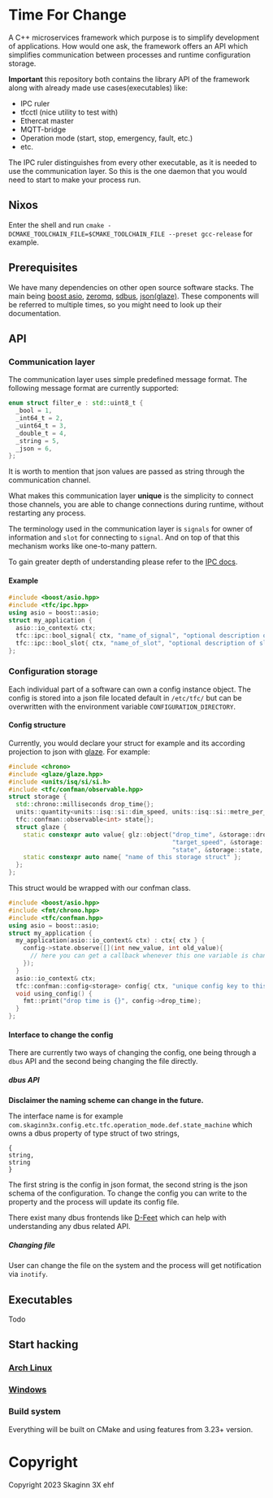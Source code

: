 # Time For Change 

A C++ microservices framework which purpose is to simplify development of applications. 
How would one ask, the framework offers an API which simplifies communication between processes and runtime configuration storage.

**Important** this repository both contains the library API of the framework along with already made use cases(executables) like:
- IPC ruler
- tfcctl (nice utility to test with)
- Ethercat master
- MQTT-bridge
- Operation mode (start, stop, emergency, fault, etc.)
- etc.

The IPC ruler distinguishes from every other executable, as it is needed to use the communication layer. 
So this is the one daemon that you would need to start to make your process run.

## Nixos

Enter the shell and run `cmake -DCMAKE_TOOLCHAIN_FILE=$CMAKE_TOOLCHAIN_FILE --preset gcc-release` for example.

## Prerequisites

We have many dependencies on other open source software stacks. 
The main being [boost asio](https://github.com/boostorg/asio), [zeromq](https://github.com/zeromq), [sdbus](https://github.com/systemd/systemd/), [json(glaze)](https://github.com/stephenberry/glaze/).
These components will be referred to multiple times, so you might need to look up their documentation.

## API

### Communication layer
The communication layer uses simple predefined message format.
The following message format are currently supported: 
```C++
enum struct filter_e : std::uint8_t {
  _bool = 1,
  _int64_t = 2,
  _uint64_t = 3,
  _double_t = 4,
  _string = 5,
  _json = 6,
};
```
It is worth to mention that json values are passed as string through the communication channel.

What makes this communication layer **unique** is the simplicity to connect those channels, you are able to change 
connections during runtime, without restarting any process. 

The terminology used in the communication layer is `signals` for owner of information and `slot` for connecting to `signal`. 
And on top of that this mechanism works like one-to-many pattern. 

To gain greater depth of understanding please refer to the [IPC docs](https://skaginn3x.github.io/framework/design/ipc.html).

#### Example

```C++
#include <boost/asio.hpp>
#include <tfc/ipc.hpp>
using asio = boost::asio;
struct my_application {
  asio::io_context& ctx;
  tfc::ipc::bool_signal{ ctx, "name_of_signal", "optional description of signal" };
  tfc::ipc::bool_slot{ ctx, "name_of_slot", "optional description of slot", [](bool new_value){} };
};
```

### Configuration storage

Each individual part of a software can own a config instance object. 
The config is stored into a json file located default in `/etc/tfc/` but can be overwritten with the environment variable `CONFIGURATION_DIRECTORY`.

#### Config structure
Currently, you would declare your struct for example and its according projection to json with [glaze](https://github.com/stephenberry/glaze/). For example:
```C++
#include <chrono>
#include <glaze/glaze.hpp>
#include <units/isq/si/si.h>
#include <tfc/confman/observable.hpp>
struct storage {
  std::chrono::milliseconds drop_time{};
  units::quantity<units::isq::si::dim_speed, units::isq::si::metre_per_second, int32_t> target_speed{};
  tfc::confman::observable<int> state{};
  struct glaze {
    static constexpr auto value{ glz::object("drop_time", &storage::drop_time, "drop time description ...",
                                             "target_speed", &storage::target_speed, "target speed description ...",
                                             "state", &storage::state, "state description ...") };
    static constexpr auto name{ "name of this storage struct" };
  };
};
```
This struct would be wrapped with our confman class.
```C++
#include <boost/asio.hpp>
#include <fmt/chrono.hpp>
#include <tfc/confman.hpp>
using asio = boost::asio;
struct my_application {
  my_application(asio::io_context& ctx) : ctx{ ctx } {
    config->state.observe([](int new_value, int old_value){
      // here you can get a callback whenever this one variable is changed
    });
  }
  asio::io_context& ctx;
  tfc::confman::config<storage> config{ ctx, "unique config key to this process" };
  void using_config() {
    fmt::print("drop time is {}", config->drop_time);
  }
};
```

#### Interface to change the config
There are currently two ways of changing the config, one being through a `dbus` API and the second being changing the file directly.

##### dbus API
**Disclaimer the naming scheme can change in the future.**

The interface name is for example `com.skaginn3x.config.etc.tfc.operation_mode.def.state_machine` which owns a dbus property of type
struct of two strings,
```
{
string,
string
}
```
The first string is the config in json format, the second string is the json schema of the configuration.
To change the config you can write to the property and the process will update its config file.

There exist many dbus frontends like [D-Feet](https://wiki.gnome.org/Apps/DFeet) which can help with understanding any dbus related API.

##### Changing file

User can change the file on the system and the process will get notification via `inotify`.

## Executables

Todo


## Start hacking

### [Arch Linux](./docs/getting_started/arch-linux.md)
### [Windows](./docs/getting_started/windows.md)

### Build system

Everything will be built on CMake and using features from 3.23+ version.

# Copyright
Copyright 2023 Skaginn 3X ehf
